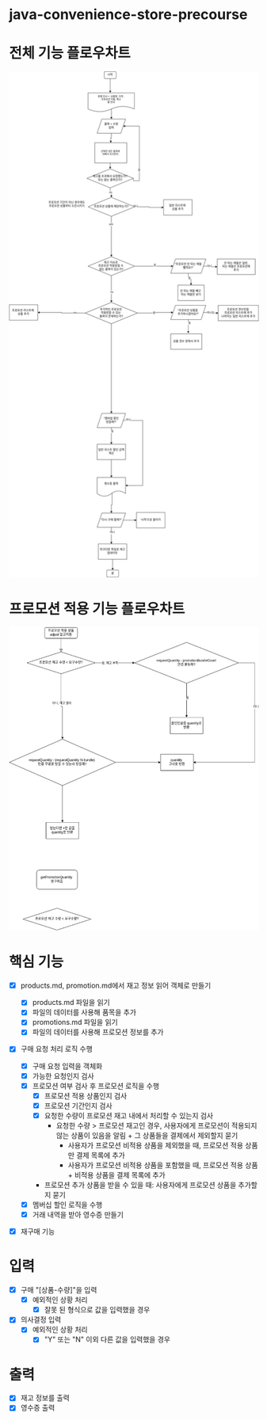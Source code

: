 # java-convenience-store-precourse

# 전체 기능 플로우차트
![alt text](<편의점 전체.jpg>)

# 프로모션 적용 기능 플로우차트
![alt text](프로모션.jpg)
# 핵심 기능
- [x] products.md, promotion.md에서 재고 정보 읽어 객체로 만들기
    - [x] products.md 파일을 읽기
    - [x] 파일의 데이터를 사용해 품목을 추가
    - [x] promotions.md 파일을 읽기
    - [x] 파일의 데이터를 사용해 프로모션 정보를 추가
- [x] 구매 요청 처리 로직 수행
    - [x] 구매 요청 입력을 객체화
    - [x] 가능한 요청인지 검사
    - [x] 프로모션 여부 검사 후 프로모션 로직을 수행
        - [x] 프로모션 적용 상품인지 검사
        - [x] 프로모션 기간인지 검사
        - [x] 요청한 수량이 프로모션 재고 내에서 처리할 수 있는지 검사
            - 요청한 수량 > 프로모션 재고인 경우, 사용자에게 프로모션이 적용되지 않는 상품이 있음을 알림 + 그 상품들을 결제에서 제외할지 묻기
                - 사용자가 프로모션 비적용 상품을 제외했을 때, 프로모션 적용 상품만 결제 목록에 추가
                - 사용자가 프로모션 비적용 상품을 포함했을 때, 프로모션 적용 상품 + 비적용 상품을 결제 목록에 추가
        - 프로모션 추가 상품을 받을 수 있을 때: 사용자에게 프로모션 상품을 추가할지 묻기
    - [x] 멤버십 할인 로직을 수행
    - [x] 거래 내역을 받아 영수증 만들기
- [x] 재구매 기능


# 입력
- [x] 구매 "[상품-수량]"을 입력
    - [x] 예외적인 상황 처리
        - [x] 잘못 된 형식으로 값을 입력했을 경우
- [x] 의사결정 입력
    - [x] 예외적인 상황 처리
        - [x] "Y" 또는 "N" 이외 다른 값을 입력했을 경우

# 출력
- [x] 재고 정보를 출력
- [x] 영수증 출력

